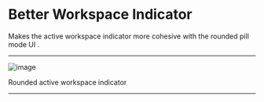 # Better Workspace Indicator

Makes the active workspace indicator more cohesive with the rounded pill mode UI .

---

![image](https://github.com/user-attachments/assets/9db85f02-2901-42fe-a3fa-01fcbf4662e3)

Rounded active workspace indicator

---

